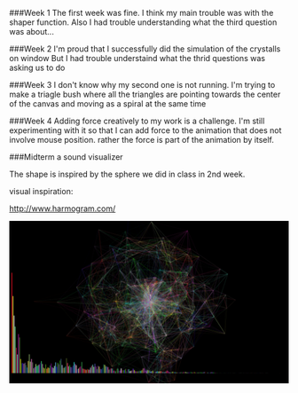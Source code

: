 ###Week 1
The first week was fine. I think my main trouble was with the shaper function. 
Also I had trouble understanding what the third question was about...


###Week 2
I'm proud that I successfully did the simulation of the crystalls on window 
But I had trouble understaind what the thrid questions was asking us to do

###Week 3
I don't know why my second one is not running. I'm trying to make a triagle bush where all the triangles are pointing towards the center of the canvas and moving as a spiral at the same time

###Week 4
Adding force creatively to my work is a challenge. I'm still experimenting with it so that I can add force to the animation that does not involve mouse position. rather the force is part of the animation by itself. 


###Midterm 
a sound visualizer 

The shape is inspired by the sphere we did in class in 2nd week. 

visual inspiration:

http://www.harmogram.com/

![image](screenshot.jpg)